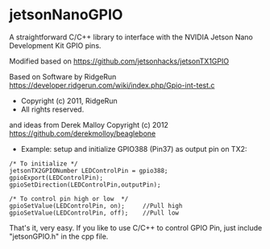 # jetsonNanoGPIO
A straightforward C/C++ library to interface with the NVIDIA Jetson Nano Development Kit GPIO pins.

Modified based on https://github.com/jetsonhacks/jetsonTX1GPIO

Based on Software by RidgeRun
https://developer.ridgerun.com/wiki/index.php/Gpio-int-test.c
 * Copyright (c) 2011, RidgeRun
 * All rights reserved.

and ideas from Derek Malloy Copyright (c) 2012
https://github.com/derekmolloy/beaglebone

* Example:
setup and initialize GPIO388 (Pin37) as output pin on TX2:
```
/* To initialize */
jetsonTX2GPIONumber LEDControlPin = gpio388;
gpioExport(LEDControlPin);
gpioSetDirection(LEDControlPin,outputPin);

/* To control pin high or low  */
gpioSetValue(LEDControlPin, on);     //Pull high
gpioSetValue(LEDControlPin, off);    //Pull low
```

That's it, very easy. If you like to use C/C++ to control GPIO Pin, just include "jetsonGPIO.h" in the cpp file.
